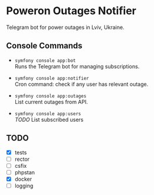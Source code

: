 # Poweron Outages Notifier

Telegram bot for power outages in Lviv, Ukraine.

## Console Commands

- `symfony console app:bot`  
  Runs the Telegram bot for managing subscriptions.

- `symfony console app:notifier`  
  Cron command: check if any user has relevant outage.

- `symfony console app:outages`  
  List current outages from API.

- `symfony console app:users`  
  *TODO* List subscribed users

## TODO

- [x] tests
- [ ] rector
- [ ] csfix
- [ ] phpstan
- [x] docker
- [ ] logging
